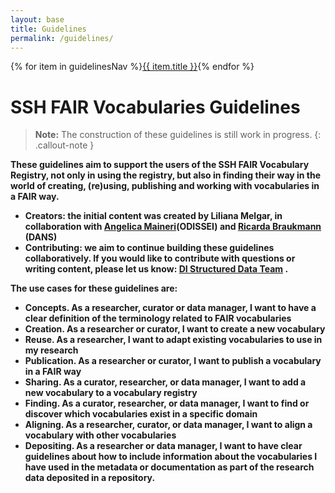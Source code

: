 ```yaml
---
layout: base
title: Guidelines
permalink: /guidelines/
---
```

<nav class="localNav">
  {% for item in guidelinesNav %}<a href="{{ item.url }}" class="{% if page.url == item.url %}active{% endif %}">{{ item.title }}</a>{% endfor %}
</nav>

# SSH FAIR Vocabularies Guidelines

> **Note:** The construction of these guidelines is still work in progress.
{: .callout-note }

<strong>
These guidelines aim to support the users of the SSH FAIR Vocabulary Registry, not only in using the registry, but also in finding their way in the world of creating, (re)using, publishing and working with vocabularies in a FAIR way. 

- Creators: the initial content was created by Liliana Melgar, in collaboration with [Angelica Maineri](https://orcid.org/0000-0002-6978-5278)(ODISSEI) and [Ricarda Braukmann](https://orcid.org/0000-0001-6383-7148) (DANS)
- Contributing: we aim to continue building these guidelines collaboratively. If you would like to contribute with questions or writing content, please let us know: <a href="&#109;a&#105;l&#116;&#111;:&#115;&#116;&#114;&#117;&#99;&#116;&#117;&#114;&#101;&#100;&#45;&#100;&#97;&#116;&#97;&#64;&#100;&#105;&#46;&#104;&#117;&#99;&#46;&#107;&#110;&#97;&#119;&#46;&#110;&#108;">DI Structured Data Team</a> . 

The use cases for these guidelines are:

- **Concepts**. As a researcher, curator or data manager, I want to have a clear definition of the terminology related to FAIR vocabularies
- **Creation**. As a researcher or curator, I want to create a new vocabulary
- **Reuse**. As a researcher, I want to adapt existing vocabularies to use in my research
- **Publication**. As a researcher or curator, I want to publish a vocabulary in a FAIR way
- **Sharing**. As a curator, researcher, or data manager, I want to add a new vocabulary to a vocabulary registry
- **Finding**. As a curator, researcher, or data manager, I want to find or discover which vocabularies exist in a specific domain
- **Aligning**. As a researcher, curator, or data manager, I want to align a vocabulary with other vocabularies
- **Depositing**. As a researcher or data manager, I want to have clear guidelines about how to include information about the vocabularies I have used in the metadata or documentation as part of the research data deposited in a repository.

